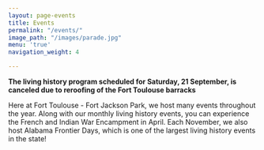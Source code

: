 ```yaml
---
layout: page-events
title: Events
permalink: "/events/"
image_path: "/images/parade.jpg"
menu: 'true'
navigation_weight: 4

---
```

**The living history program scheduled for Saturday, 21 September, is canceled due to reroofing of the Fort Toulouse barracks**

Here at Fort Toulouse - Fort Jackson Park, we host many events throughout the year. Along with our monthly living history events, you can experience the French and Indian War Encampment in April. Each November, we also host Alabama Frontier Days, which is one of the largest living history events in the state!